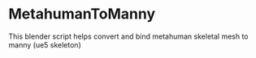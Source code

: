 # MetahumanToManny
This blender script helps convert and bind metahuman skeletal mesh to manny (ue5 skeleton)
